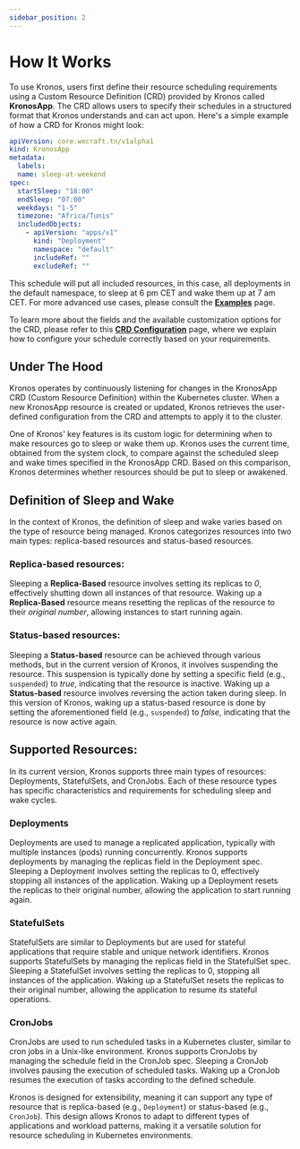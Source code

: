 ```yaml
---
sidebar_position: 2
---
```


# How It Works

To use Kronos, users first define their resource scheduling requirements using a Custom Resource Definition (CRD) provided by Kronos called **KronosApp**. The CRD allows users to specify their schedules in a structured format that Kronos understands and can act upon. Here's a simple example of how a CRD for Kronos might look:

```yaml 
apiVersion: core.wecraft.tn/v1alpha1
kind: KronosApp
metadata:
  labels:
  name: sleep-at-weekend
spec:
  startSleep: "18:00"
  endSleep: "07:00"
  weekdays: "1-5"
  timezone: "Africa/Tunis"
  includedObjects: 
    - apiVersion: "apps/v1"
      kind: "Deployment"
      namespace: "default"
      includeRef: ""
      excludeRef: ""
```

This schedule will put all included resources, in this case, all deployments in the default namespace, to sleep at 6 pm CET and wake them up at 7 am CET. For more advanced use cases, please consult the **[Examples](./examples.md)** page.

To learn more about the fields and the available customization options for the CRD, please refer to this **[CRD Configuration](./crd-configuration.md)** page, where we explain how to configure your schedule correctly based on your requirements.

## Under The Hood 

Kronos operates by continuously listening for changes in the KronosApp CRD (Custom Resource Definition) within the Kubernetes cluster. When a new KronosApp resource is created or updated, Kronos retrieves the user-defined configuration from the CRD and attempts to apply it to the cluster.

One of Kronos' key features is its custom logic for determining when to make resources go to sleep or wake them up. Kronos uses the current time, obtained from the system clock, to compare against the scheduled sleep and wake times specified in the KronosApp CRD. Based on this comparison, Kronos determines whether resources should be put to sleep or awakened.

## Definition of Sleep and Wake 

In the context of Kronos, the definition of sleep and wake varies based on the type of resource being managed. Kronos categorizes resources into two main types: replica-based resources and status-based resources.

### Replica-based resources:

Sleeping a **Replica-Based** resource involves setting its replicas to *0*, effectively shutting down all instances of that resource.
Waking up a **Replica-Based** resource means resetting the replicas of the resource to their *original number*, allowing instances to start running again.

### Status-based resources:

Sleeping a **Status-based** resource can be achieved through various methods, but in the current version of Kronos, it involves suspending the resource. This suspension is typically done by setting a specific field (e.g., `suspended`) to *true*, indicating that the resource is inactive.
Waking up a **Status-based** resource involves reversing the action taken during sleep. In this version of Kronos, waking up a status-based resource is done by setting the aforementioned field (e.g., `suspended`) to *false*, indicating that the resource is now active again.

## Supported Resources:


In its current version, Kronos supports three main types of resources: Deployments, StatefulSets, and CronJobs. Each of these resource types has specific characteristics and requirements for scheduling sleep and wake cycles.

### Deployments
Deployments are used to manage a replicated application, typically with multiple instances (pods) running concurrently.
Kronos supports deployments by managing the replicas field in the Deployment spec. Sleeping a Deployment involves setting the replicas to 0, effectively stopping all instances of the application. Waking up a Deployment resets the replicas to their original number, allowing the application to start running again.
### StatefulSets
StatefulSets are similar to Deployments but are used for stateful applications that require stable and unique network identifiers.
Kronos supports StatefulSets by managing the replicas field in the StatefulSet spec. Sleeping a StatefulSet involves setting the replicas to 0, stopping all instances of the application. Waking up a StatefulSet resets the replicas to their original number, allowing the application to resume its stateful operations.
### CronJobs
CronJobs are used to run scheduled tasks in a Kubernetes cluster, similar to cron jobs in a Unix-like environment.
Kronos supports CronJobs by managing the schedule field in the CronJob spec. Sleeping a CronJob involves pausing the execution of scheduled tasks. Waking up a CronJob resumes the execution of tasks according to the defined schedule.

Kronos is designed for extensibility, meaning it can support any type of resource that is replica-based (e.g., `Deployment`) or status-based (e.g., `CronJob`). This design allows Kronos to adapt to different types of applications and workload patterns, making it a versatile solution for resource scheduling in Kubernetes environments.